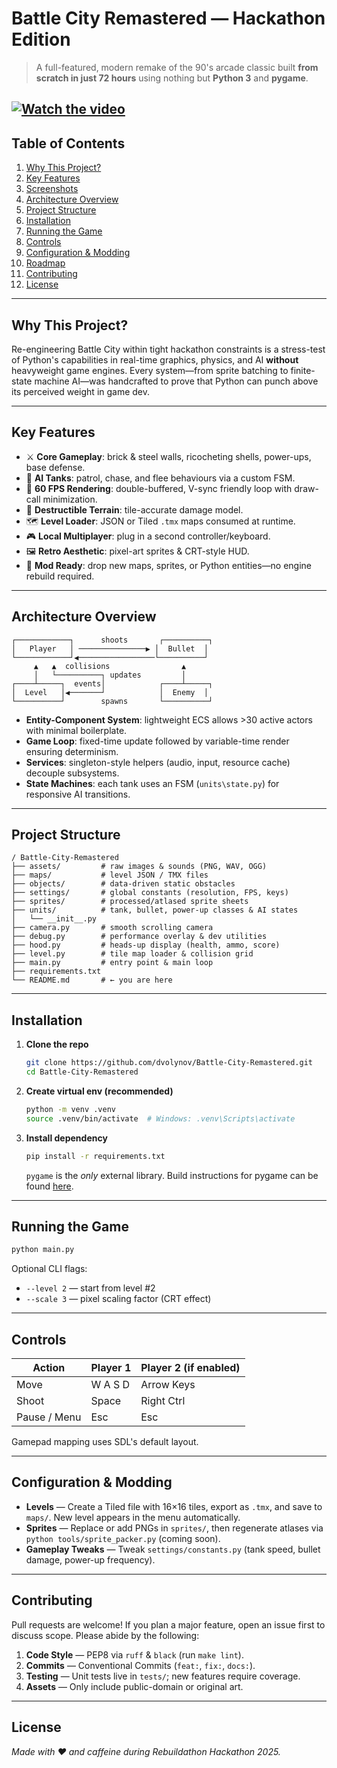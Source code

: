# Battle City Remastered — Hackathon Edition

> A full-featured, modern remake of the 90's arcade classic built **from scratch in just 72 hours** using nothing but **Python 3** and **pygame**.

[![Watch the video](https://img.youtube.com/vi/S1VRdRigQuA/maxresdefault.jpg)](https://youtu.be/S1VRdRigQuA)
---

## Table of Contents
1. [Why This Project?](#why-this-project)
2. [Key Features](#key-features)
3. [Screenshots](#screenshots)
4. [Architecture Overview](#architecture-overview)
5. [Project Structure](#project-structure)
6. [Installation](#installation)
7. [Running the Game](#running-the-game)
8. [Controls](#controls)
9. [Configuration & Modding](#configuration--modding)
10. [Roadmap](#roadmap)
11. [Contributing](#contributing)
12. [License](#license)

---

## Why This Project?

Re-engineering Battle City within tight hackathon constraints is a stress-test of Python's capabilities in real-time graphics, physics, and AI **without** heavyweight game engines. Every system—from sprite batching to finite-state machine AI—was handcrafted to prove that Python can punch above its perceived weight in game dev.

---

## Key Features

* ⚔️ **Core Gameplay**: brick & steel walls, ricocheting shells, power-ups, base defense.
* 🤖 **AI Tanks**: patrol, chase, and flee behaviours via a custom FSM.
* 🎯 **60 FPS Rendering**: double-buffered, V-sync friendly loop with draw-call minimization.
* 🧱 **Destructible Terrain**: tile-accurate damage model.
* 🗺 **Level Loader**: JSON or Tiled `.tmx` maps consumed at runtime.
* 🎮 **Local Multiplayer**: plug in a second controller/keyboard.
* 🖼 **Retro Aesthetic**: pixel-art sprites & CRT-style HUD.
* 🧩 **Mod Ready**: drop new maps, sprites, or Python entities—no engine rebuild required.

---

## Architecture Overview

```text
┌────────────┐      shoots       ┌──────────┐
│   Player   │ ───────────────▶ │  Bullet  │
└────────────┘◀─────────────────└──────────┘
     ▲   ▲  collisions                ▲
     │   └──────────┐ updates         │
┌────┴─────┐  events│            ┌────┴─────┐
│  Level   │◀───────┘            │  Enemy  │
└──────────┘        spawns       └──────────┘
```

* **Entity-Component System**: lightweight ECS allows >30 active actors with minimal boilerplate.
* **Game Loop**: fixed-time update followed by variable-time render ensuring determinism.
* **Services**: singleton-style helpers (audio, input, resource cache) decouple subsystems.
* **State Machines**: each tank uses an FSM (`units\state.py`) for responsive AI transitions.

---

## Project Structure

```text
/ Battle-City-Remastered
├── assets/         # raw images & sounds (PNG, WAV, OGG)
├── maps/           # level JSON / TMX files
├── objects/        # data-driven static obstacles
├── settings/       # global constants (resolution, FPS, keys)
├── sprites/        # processed/atlased sprite sheets
├── units/          # tank, bullet, power-up classes & AI states
│   └── __init__.py
├── camera.py       # smooth scrolling camera
├── debug.py        # performance overlay & dev utilities
├── hood.py         # heads-up display (health, ammo, score)
├── level.py        # tile map loader & collision grid
├── main.py         # entry point & main loop
├── requirements.txt
└── README.md       # ← you are here
```

---

## Installation

1. **Clone the repo**
   ```bash
   git clone https://github.com/dvolynov/Battle-City-Remastered.git
   cd Battle-City-Remastered
   ```
2. **Create virtual env (recommended)**
   ```bash
   python -m venv .venv
   source .venv/bin/activate  # Windows: .venv\Scripts\activate
   ```
3. **Install dependency**
   ```bash
   pip install -r requirements.txt
   ```
   `pygame` is the *only* external library. Build instructions for pygame can be found [here](https://www.pygame.org/wiki/GettingStarted).

---

## Running the Game

```bash
python main.py
```

Optional CLI flags:
* `--level 2` — start from level #2
* `--scale 3` — pixel scaling factor (CRT effect)

---

## Controls

| Action         | Player 1 | Player 2 (if enabled) |
|----------------|----------|------------------------|
| Move           | W A S D  | Arrow Keys             |
| Shoot          | Space    | Right Ctrl             |
| Pause / Menu   | Esc      | Esc                    |

Gamepad mapping uses SDL's default layout.

---

## Configuration & Modding

* **Levels** — Create a Tiled file with 16×16 tiles, export as `.tmx`, and save to `maps/`. New level appears in the menu automatically.
* **Sprites** — Replace or add PNGs in `sprites/`, then regenerate atlases via `python tools/sprite_packer.py` (coming soon).
* **Gameplay Tweaks** — Tweak `settings/constants.py` (tank speed, bullet damage, power-up frequency).

---

## Contributing

Pull requests are welcome! If you plan a major feature, open an issue first to discuss scope. Please abide by the following:

1. **Code Style** — PEP8 via `ruff` & `black` (run `make lint`).
2. **Commits** — Conventional Commits (`feat:`, `fix:`, `docs:`).
3. **Testing** — Unit tests live in `tests/`; new features require coverage.
4. **Assets** — Only include public-domain or original art.

---

## License

*Made with ❤️ and caffeine during Rebuildathon Hackathon 2025.* 